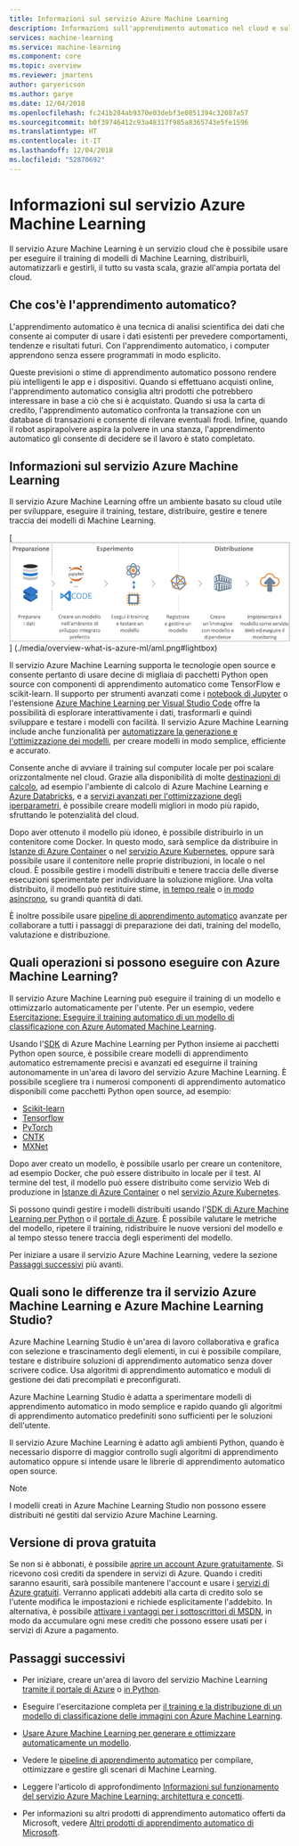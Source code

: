 ```yaml
---
title: Informazioni sul servizio Azure Machine Learning
description: Informazioni sull'apprendimento automatico nel cloud e sulle relative finalità d'uso. Panoramica del servizio Azure Machine Learning, una soluzione integrata di data science end-to-end destinata a data scientist professionali per lo sviluppo, la sperimentazione e la distribuzione di applicazioni per analisi avanzate su scala cloud.
services: machine-learning
ms.service: machine-learning
ms.component: core
ms.topic: overview
ms.reviewer: jmartens
author: garyericson
ms.author: garye
ms.date: 12/04/2018
ms.openlocfilehash: fc241b284ab9370e03debf3e0851394c32087a57
ms.sourcegitcommit: b0f39746412c93a48317f985a8365743e5fe1596
ms.translationtype: HT
ms.contentlocale: it-IT
ms.lasthandoff: 12/04/2018
ms.locfileid: "52870692"
---
```

# <a name="what-is-azure-machine-learning-service"></a>Informazioni sul servizio Azure Machine Learning

Il servizio Azure Machine Learning è un servizio cloud che è possibile usare per eseguire il training di modelli di Machine Learning, distribuirli, automatizzarli e gestirli, il tutto su vasta scala, grazie all'ampia portata del cloud.

## <a name="what-is-machine-learning"></a>Che cos'è l'apprendimento automatico?

L'apprendimento automatico è una tecnica di analisi scientifica dei dati che consente ai computer di usare i dati esistenti per prevedere comportamenti, tendenze e risultati futuri. Con l'apprendimento automatico, i computer apprendono senza essere programmati in modo esplicito.

Queste previsioni o stime di apprendimento automatico possono rendere più intelligenti le app e i dispositivi. Quando si effettuano acquisti online, l'apprendimento automatico consiglia altri prodotti che potrebbero interessare in base a ciò che si è acquistato. Quando si usa la carta di credito, l'apprendimento automatico confronta la transazione con un database di transazioni e consente di rilevare eventuali frodi. Infine, quando il robot aspirapolvere aspira la polvere in una stanza, l'apprendimento automatico gli consente di decidere se il lavoro è stato completato.

## <a name="what-is-azure-machine-learning-service"></a>Informazioni sul servizio Azure Machine Learning

Il servizio Azure Machine Learning offre un ambiente basato su cloud utile per sviluppare, eseguire il training, testare, distribuire, gestire e tenere traccia dei modelli di Machine Learning.

[ ![Flusso di lavoro del servizio Azure Machine Learning](./media/overview-what-is-azure-ml/aml.png) ] (./media/overview-what-is-azure-ml/aml.png#lightbox)

Il servizio Azure Machine Learning supporta le tecnologie open source e consente pertanto di usare decine di migliaia di pacchetti Python open source con componenti di apprendimento automatico come TensorFlow e scikit-learn.
Il supporto per strumenti avanzati come i [notebook di Jupyter](http://jupyter.org) o l'estensione [Azure Machine Learning per Visual Studio Code](https://visualstudio.microsoft.com/downloads/ai-tools-vscode/) offre la possibilità di esplorare interattivamente i dati, trasformarli e quindi sviluppare e testare i modelli con facilità.
Il servizio Azure Machine Learning include anche funzionalità per [automatizzare la generazione e l'ottimizzazione dei modelli](tutorial-auto-train-models.md), per creare modelli in modo semplice, efficiente e accurato.

Consente anche di avviare il training sul computer locale per poi scalare orizzontalmente nel cloud. Grazie alla disponibilità di molte [destinazioni di calcolo](how-to-set-up-training-targets.md), ad esempio l'ambiente di calcolo di Azure Machine Learning e [Azure Databricks](/azure/azure-databricks/what-is-azure-databricks), e a [servizi avanzati per l'ottimizzazione degli iperparametri](how-to-tune-hyperparameters.md), è possibile creare modelli migliori in modo più rapido, sfruttando le potenzialità del cloud.

Dopo aver ottenuto il modello più idoneo, è possibile distribuirlo in un contenitore come Docker. In questo modo, sarà semplice da distribuire in [Istanze di Azure Container](how-to-deploy-to-aci.md) o nel [servizio Azure Kubernetes](how-to-deploy-to-aks.md), oppure sarà possibile usare il contenitore nelle proprie distribuzioni, in locale o nel cloud.
È possibile gestire i modelli distribuiti e tenere traccia delle diverse esecuzioni sperimentate per individuare la soluzione migliore.
Una volta distribuito, il modello può restituire stime, [in tempo reale](how-to-consume-web-service.md) o [in modo asincrono](how-to-run-batch-predictions.md), su grandi quantità di dati.

È inoltre possibile usare [pipeline di apprendimento automatico](concept-ml-pipelines.md) avanzate per collaborare a tutti i passaggi di preparazione dei dati, training del modello, valutazione e distribuzione.

## <a name="what-can-i-do-with-azure-machine-learning-service"></a>Quali operazioni si possono eseguire con Azure Machine Learning?

Il servizio Azure Machine Learning può eseguire il training di un modello e ottimizzarlo automaticamente per l'utente.
Per un esempio, vedere [Esercitazione: Eseguire il training automatico di un modello di classificazione con Azure Automated Machine Learning](tutorial-auto-train-models.md).

Usando l'<a href="https://aka.ms/aml-sdk" target="_blank">SDK</a> di Azure Machine Learning per Python insieme ai pacchetti Python open source, è possibile creare modelli di apprendimento automatico estremamente precisi e avanzati ed eseguirne il training autonomamente in un'area di lavoro del servizio Azure Machine Learning.
È possibile scegliere tra i numerosi componenti di apprendimento automatico disponibili come pacchetti Python open source, ad esempio:

- <a href="https://scikit-learn.org/stable/" target="_blank">Scikit-learn</a>
- <a href="https://www.tensorflow.org" target="_blank">Tensorflow</a>
- <a href="https://pytorch.org" target="_blank">PyTorch</a>
- <a href="https://www.microsoft.com/en-us/cognitive-toolkit/" target="_blank">CNTK</a>
- <a href="http://mxnet.io" target="_blank">MXNet</a>

Dopo aver creato un modello, è possibile usarlo per creare un contenitore, ad esempio Docker, che può essere distribuito in locale per il test. Al termine del test, il modello può essere distribuito come servizio Web di produzione in [Istanze di Azure Container](how-to-deploy-to-aci.md) o nel [servizio Azure Kubernetes](how-to-deploy-to-aks.md).

Si possono quindi gestire i modelli distribuiti usando l'[SDK di Azure Machine Learning per Python](https://docs.microsoft.com/python/api/overview/azure/ml/intro?view=azure-ml-py) o il [portale di Azure](https://portal.azure.com/).
È possibile valutare le metriche del modello, ripetere il training, ridistribuire le nuove versioni del modello e al tempo stesso tenere traccia degli esperimenti del modello.

Per iniziare a usare il servizio Azure Machine Learning, vedere la sezione [Passaggi successivi](#next-steps) più avanti.

## <a name="how-is-azure-machine-learning-service-different-from-studio"></a>Quali sono le differenze tra il servizio Azure Machine Learning e Azure Machine Learning Studio?

Azure Machine Learning Studio è un'area di lavoro collaborativa e grafica con selezione e trascinamento degli elementi, in cui è possibile compilare, testare e distribuire soluzioni di apprendimento automatico senza dover scrivere codice. Usa algoritmi di apprendimento automatico e moduli di gestione dei dati precompilati e preconfigurati.

Azure Machine Learning Studio è adatta a sperimentare modelli di apprendimento automatico in modo semplice e rapido quando gli algoritmi di apprendimento automatico predefiniti sono sufficienti per le soluzioni dell'utente.

Il servizio Azure Machine Learning è adatto agli ambienti Python, quando è necessario disporre di maggior controllo sugli algoritmi di apprendimento automatico oppure si intende usare le librerie di apprendimento automatico open source.

> [!NOTE]
> I modelli creati in Azure Machine Learning Studio non possono essere distribuiti né gestiti dal servizio Azure Machine Learning.

## <a name="free-trial"></a>Versione di prova gratuita
Se non si è abbonati, è possibile [aprire un account Azure gratuitamente](https://aka.ms/amlfree). Si ricevono così crediti da spendere in servizi di Azure. Quando i crediti saranno esauriti, sarà possibile mantenere l'account e usare i [servizi di Azure gratuiti](https://azure.microsoft.com/free/). Verranno applicati addebiti alla carta di credito solo se l'utente modifica le impostazioni e richiede esplicitamente l'addebito. In alternativa, è possibile [attivare i vantaggi per i sottoscrittori di MSDN](https://azure.microsoft.com/pricing/member-offers/msdn-benefits-details/?WT.mc_id=A261C142F), in modo da accumulare ogni mese crediti che possono essere usati per i servizi di Azure a pagamento.

## <a name="next-steps"></a>Passaggi successivi

- Per iniziare, creare un'area di lavoro del servizio Machine Learning [tramite il portale di Azure](quickstart-get-started.md) o [in Python](quickstart-create-workspace-with-python.md).

- Eseguire l'esercitazione completa per [il training e la distribuzione di un modello di classificazione delle immagini con Azure Machine Learning](tutorial-train-models-with-aml.md).

- [Usare Azure Machine Learning per generare e ottimizzare automaticamente un modello](tutorial-auto-train-models.md).

- Vedere le [pipeline di apprendimento automatico](/azure/machine-learning/service/concept-ml-pipelines) per compilare, ottimizzare e gestire gli scenari di Machine Learning.

- Leggere l'articolo di approfondimento [Informazioni sul funzionamento del servizio Azure Machine Learning: architettura e concetti](concept-azure-machine-learning-architecture.md).

- Per informazioni su altri prodotti di apprendimento automatico offerti da Microsoft, vedere [Altri prodotti di apprendimento automatico di Microsoft](./overview-more-machine-learning.md).


<!-- 

An intro to AML or an end-to-end quickstart video could go here.

In this 9-minute video, learn how you can benefit your app. You'll learn about key features and what a typical workflow looks like. 

>[!VIDEO https://channel9.msdn.com/Events/Connect/2016/138/player]
 
+ 0-3 minutes covers key features and use-cases.
+ 3-4 minutes covers service provisioning. 
+ 4-6 minutes covers Import Data wizard used to create an index using the built-in real estate dataset.

-->
